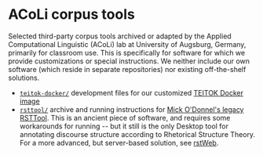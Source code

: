 # ACoLi corpus tools

Selected third-party corpus tools archived or adapted by the Applied Computational Linguistic (ACoLi) lab at University of Augsburg, Germany, primarily for classroom use. This is specifically for software for which we provide customizations or special instructions. We neither include our own software (which reside in separate repositories) nor existing off-the-shelf solutions.

- [`teitok-docker/`](teitok-docker) development files for our customized [TEITOK Docker image](https://hub.docker.com/repository/docker/chiarcos/teitok-docker)
- [`rsttool/`](rsttool) archive and running instructions for [Mick O'Donnel's legacy RSTTool](http://www.wagsoft.com/RSTTool/). This is an ancient piece of software, and requires some workarounds for running -- but it still is the only Desktop tool for annotating discourse structure according to Rhetorical Structure Theory. For a more advanced, but server-based solution, see [rstWeb](https://gucorpling.org/rstweb/info/).
